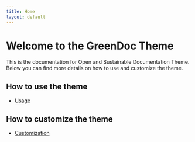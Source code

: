 ```yaml
---
title: Home
layout: default
---
```


# Welcome to the GreenDoc Theme

This is the documentation for Open and Sustainable Documentation Theme. Below you can find more details on how to use and customize the theme.

## How to use the theme
- [Usage](usage)

## How to customize the theme
- [Customization](customization)
